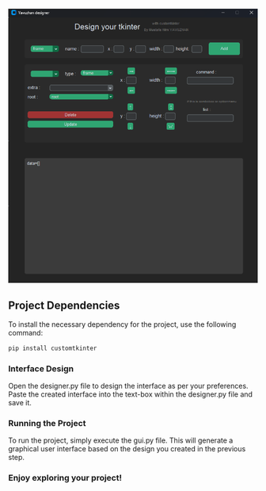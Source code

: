 ![designerguiimage](designer-gui.png)

## Project Dependencies

To install the necessary dependency for the project, use the following command:

```bash
pip install customtkinter
```
### Interface Design
Open the designer.py file to design the interface as per your preferences. Paste the created interface into the text-box within the designer.py file and save it.

### Running the Project
To run the project, simply execute the gui.py file. This will generate a graphical user interface based on the design you created in the previous step.

### Enjoy exploring your project!
